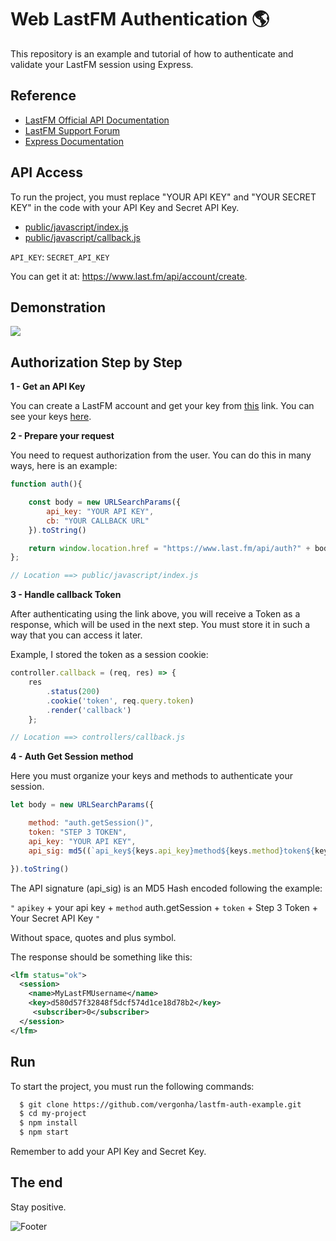 
# Web LastFM Authentication 🌎

This repository is an example and tutorial of how to authenticate and validate your LastFM session using Express.



## Reference

 - [LastFM Official API Documentation](https://www.last.fm/api/)
 - [LastFM Support Forum](https://support.last.fm/)
 - [Express Documentation](https://expressjs.com/)




## API Access

To run the project, you must replace "YOUR API KEY" and "YOUR SECRET KEY" in the code with your API Key and Secret API Key.

- [public/javascript/index.js](https://github.com/vergonha/lastfm-auth-example/tree/main/public/javascript/index.js)
- [public/javascript/callback.js](https://github.com/vergonha/lastfm-auth-example/tree/main/public/javascript/callback.js)

`API_KEY`: `SECRET_API_KEY`  

You can get it at: https://www.last.fm/api/account/create.
## Demonstration


![](https://i.imgur.com/X8DhENT.gif)


## Authorization Step by Step

**1 - Get an API Key**

You can create a LastFM account and get your key from [this](https://www.last.fm/api/account/create) link. You can see your keys [here](https://www.last.fm/api/account/).

**2 - Prepare your request**

You need to request authorization from the user. You can do this in many ways, here is an example: 

```javascript
function auth(){

    const body = new URLSearchParams({
        api_key: "YOUR API KEY",
        cb: "YOUR CALLBACK URL"
    }).toString()

    return window.location.href = "https://www.last.fm/api/auth?" + body
}; 

// Location ==> public/javascript/index.js 
```


**3 - Handle callback Token**

After authenticating using the link above, you will receive a Token as a response, which will be used in the next step. You must store it in such a way that you can access it later.

Example, I stored the token as a session cookie: 

```javascript
controller.callback = (req, res) => {
    res
        .status(200)
        .cookie('token', req.query.token)
        .render('callback')
    };

// Location ==> controllers/callback.js
```

**4 - Auth Get Session method**

Here you must organize your keys and methods to authenticate your session.

```javascript
let body = new URLSearchParams({

    method: "auth.getSession()",
    token: "STEP 3 TOKEN",
    api_key: "YOUR API KEY",
    api_sig: md5((`api_key${keys.api_key}method${keys.method}token${keys.token}${keys.secret_key}`))

}).toString()
```

The API signature (api_sig) is an MD5 Hash encoded following the example:

`"` `apikey` + your api key + `method` auth.getSession + `token` + Step 3 Token + Your Secret API Key `"`

Without space, quotes and plus symbol.

The response should be something like this:
```xml
<lfm status="ok">
  <session>
    <name>MyLastFMUsername</name>
    <key>d580d57f32848f5dcf574d1ce18d78b2</key>
     <subscriber>0</subscriber>
  </session>
</lfm>
```
## Run

To start the project, you must run the following commands:

```bash
  $ git clone https://github.com/vergonha/lastfm-auth-example.git
  $ cd my-project
  $ npm install
  $ npm start
```


Remember to add your API Key and Secret Key.

## The end

Stay positive.  

![Footer](https://i.pinimg.com/originals/b8/33/67/b8336706bb860591ef8ee739ce0cd79b.gif)
